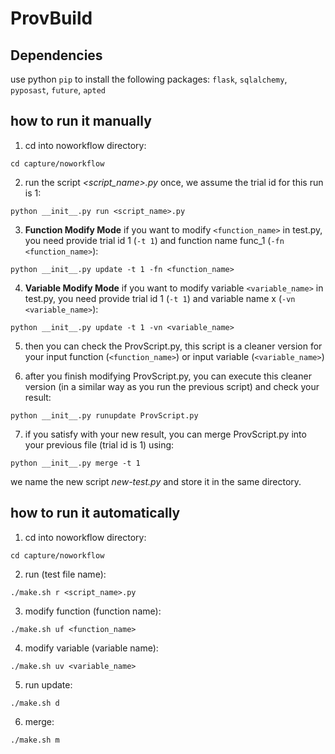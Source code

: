 # ProvBuild

## Dependencies
use python `pip` to install the following packages: `flask`, `sqlalchemy`, `pyposast`, `future`, `apted`

## how to run it manually
1) cd into noworkflow directory:

`cd capture/noworkflow`

2) run the script _<script_name>.py_ once, we assume the trial id for this run is 1:

`python __init__.py run <script_name>.py`

3) **Function Modify Mode** if you want to modify `<function_name>` in test.py, you need provide trial id 1 (`-t 1`) and function name func_1 (`-fn <function_name>`):

`python __init__.py update -t 1 -fn <function_name>`

4) **Variable Modify Mode** if you want to modify variable `<variable_name>` in test.py, you need provide trial id 1 (`-t 1`) and variable name x (`-vn <variable_name>`):

`python __init__.py update -t 1 -vn <variable_name>`

5) then you can check the ProvScript.py, this script is a cleaner version for your input function (`<function_name>`) or input variable (`<variable_name>`)

6) after you finish modifying ProvScript.py, you can execute this cleaner version (in a similar way as you run the previous script) and check your result:

`python __init__.py runupdate ProvScript.py`

7) if you satisfy with your new result, you can merge ProvScript.py into your previous file (trial id is 1) using:

`python __init__.py merge -t 1`

we name the new script _new-test.py_ and store it in the same directory.


## how to run it automatically
1) cd into noworkflow directory:

`cd capture/noworkflow`

2) run (test file name):

`./make.sh r <script_name>.py`

3) modify function (function name):

`./make.sh uf <function_name>`

4) modify variable (variable name):

`./make.sh uv <variable_name>`

5) run update:

`./make.sh d`

6) merge:

`./make.sh m`
